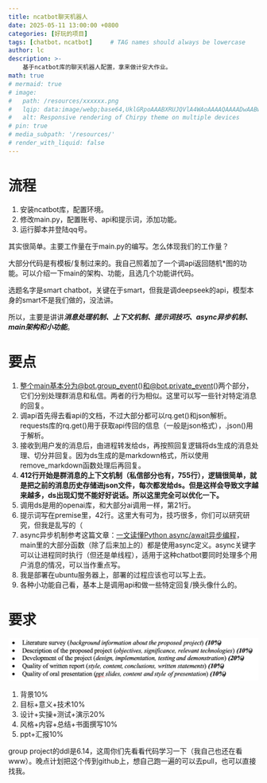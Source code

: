 ```yaml
---
title: ncatbot聊天机器人
date: 2025-05-11 13:00:00 +0800
categories: [好玩的项目]
tags: [chatbot，ncatbot]     # TAG names should always be lowercase
author: lc
description: >-
    基于ncatbot库的聊天机器人配置，拿来做计安大作业。
math: true
# mermaid: true
# image:
#   path: /resources/xxxxxx.png
#   lqip: data:image/webp;base64,UklGRpoAAABXRUJQVlA4WAoAAAAQAAAADwAABwAAQUxQSDIAAAARL0AmbZurmr57yyIiqE8oiG0bejIYEQTgqiDA9vqnsUSI6H+oAERp2HZ65qP/VIAWAFZQOCBCAAAA8AEAnQEqEAAIAAVAfCWkAALp8sF8rgRgAP7o9FDvMCkMde9PK7euH5M1m6VWoDXf2FkP3BqV0ZYbO6NA/VFIAAAA
#   alt: Responsive rendering of Chirpy theme on multiple devices
# pin: true
# media_subpath: '/resources/'
# render_with_liquid: false
---
```

# 流程
1. 安装ncatbot库，配置环境。
2. 修改main.py，配置账号、api和提示词，添加功能。
3. 运行脚本并登陆qq号。

其实很简单。主要工作量在于main.py的编写。怎么体现我们的工作量？  

大部分代码是有模板/复制过来的。我自己照着加了一个调api返回随机*图的功能。可以介绍一下main的架构、功能，且选几个功能讲代码。  

选题名字是smart chatbot，关键在于smart，但我是调deepseek的api，模型本身的smart不是我们做的，没法讲。  

所以，主要是讲讲***消息处理机制、上下文机制、提示词技巧、async异步机制、main架构和小功能***。  

# 要点
1. 整个main基本分为@bot.group_event()和@bot.private_event()两个部分，它们分别处理群消息和私信。两者的行为相似。这里可以写一些针对特定消息的回复。
2. 调api首先得去看api的文档，不过大部分都可以rq.get()和json解析。requests库的rq.get()用于获取api传回的信息（一般是json格式），.json()用于解析。
3. 接收到用户发的消息后，由进程转发给ds，再按照回复逻辑将ds生成的消息处理、切分并回复。因为ds生成的是markdown格式，所以使用remove_markdown函数处理后再回复。
4. **412行开始是群消息的上下文机制（私信部分也有，755行），逻辑很简单，就是把之前的消息历史存储进json文件，每次都发给ds。但是这样会导致文字越来越多，ds出现幻觉不能好好说话。所以这里完全可以优化一下。**
5. 调用ds是用的openai库，和大部分ai调用一样，第21行。
6. 提示词写在premise里，42行。这里大有可为，技巧很多，你们可以研究研究，但我是乱写的（
7. async异步机制参考这篇文章：[一文读懂Python async/await异步编程](https://zhuanlan.zhihu.com/p/698683843)，main里的大部分函数（除了后来加上的）都是使用async定义。async关键字可以让进程同时执行（但还是单线程），适用于这种chatbot要同时处理多个用户消息的情况，可以当作重点写。
8. 我是部署在ubuntu服务器上，部署的过程应该也可以写上去。
9. 各种小功能自己看，基本上是调用api和做一些特定回复/换头像什么的。
  
# 要求
![requirements](../assets/img/计安要求.png)  
1. 背景10%
2. 目标+意义+技术10%
3. 设计+实操+测试+演示20%
4. 风格+内容+总结+书面撰写10%
5. ppt+汇报10%
  
group project的ddl是6.14，这周你们先看看代码学习一下（我自己也还在看www）。晚点计划把这个传到github上，想自己跑一遍的可以去pull，也可以直接找我。

<script src="https://giscus.app/client.js"
        data-repo="Le1zyCatt/le1zycatt.github.io"
        data-repo-id="R_kgDOORaJaw"
        data-category="Announcements"
        data-category-id="DIC_kwDOORaJa84Co8xd"
        data-mapping="pathname"
        data-strict="0"
        data-reactions-enabled="1"
        data-emit-metadata="0"
        data-input-position="bottom"
        data-theme="preferred_color_scheme"
        data-lang="zh-CN"
        crossorigin="anonymous"
        async>
</script>
